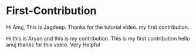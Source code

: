 # First-Contribution
Hi Anuj, This is Jagdeep.
Thanks for the tutorial video.
my first contribution.


Hi this is Aryan and this is my contribution.
This is my first contribution
hello anuj thanks for this video. Very Helpful
